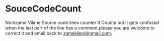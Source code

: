 # SouceCodeCount
Nomzamo Vilane Source code lines counter
It Counts but it gets confused when the last part of the line has a comment.please you are welcome to correct it and email back to zamekilevi@gmail.com.

